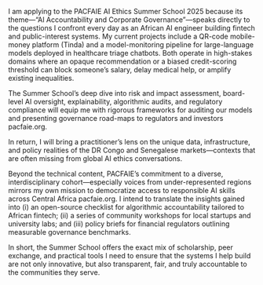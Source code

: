 I am applying to the PACFAIE AI Ethics Summer School 2025 because its theme—“AI Accountability and Corporate Governance”—speaks directly to the questions I confront every day as an African AI engineer building fintech and public-interest systems. My current projects include a QR-code mobile-money platform (Tinda) and a model-monitoring pipeline for large-language models deployed in healthcare triage chatbots. Both operate in high-stakes domains where an opaque recommendation or a biased credit-scoring threshold can block someone’s salary, delay medical help, or amplify existing inequalities.

The Summer School’s deep dive into risk and impact assessment, board-level AI oversight, explainability, algorithmic audits, and regulatory compliance will equip me with rigorous frameworks for auditing our models and presenting governance road-maps to regulators and investors 
pacfaie.org. 

In return, I will bring a practitioner’s lens on the unique data, infrastructure, and policy realities of the DR Congo and Senegalese markets—contexts that are often missing from global AI ethics conversations.

Beyond the technical content, PACFAIE’s commitment to a diverse, interdisciplinary cohort—especially voices from under-represented regions mirrors my own mission to democratize access to responsible AI skills across Central Africa 
pacfaie.org. 
I intend to translate the insights gained into (i) an open-source checklist for algorithmic accountability tailored to African fintech; (ii) a series of community workshops for local startups and university labs; and (iii) policy briefs for financial regulators outlining measurable governance benchmarks.

In short, the Summer School offers the exact mix of scholarship, peer exchange, and practical tools I need to ensure that the systems I help build are not only innovative, but also transparent, fair, and truly accountable to the communities they serve.